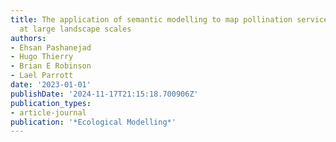 ```yaml
---
title: The application of semantic modelling to map pollination service provisioning
  at large landscape scales
authors:
- Ehsan Pashanejad
- Hugo Thierry
- Brian E Robinson
- Lael Parrott
date: '2023-01-01'
publishDate: '2024-11-17T21:15:18.700906Z'
publication_types:
- article-journal
publication: '*Ecological Modelling*'
---
```

